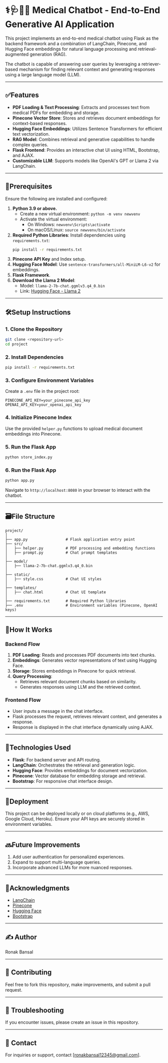 
# ⚕️🩺🥼💉 Medical Chatbot - End-to-End Generative AI Application

This project implements an end-to-end medical chatbot using Flask as the backend framework and a combination of LangChain, Pinecone, and Hugging Face embeddings for natural language processing and retrieval-augmented generation (RAG).

The chatbot is capable of answering user queries by leveraging a retriever-based mechanism for finding relevant context and generating responses using a large language model (LLM).

---

## ✅Features

- **PDF Loading & Text Processing**: Extracts and processes text from medical PDFs for embedding and storage.
- **Pinecone Vector Store**: Stores and retrieves document embeddings for context-based responses.
- **Hugging Face Embeddings**: Utilizes Sentence Transformers for efficient text vectorization.
- **RAG Model**: Combines retrieval and generative capabilities to handle complex queries.
- **Flask Frontend**: Provides an interactive chat UI using HTML, Bootstrap, and AJAX.
- **Customizable LLM**: Supports models like OpenAI's GPT or Llama 2 via LangChain.

---

## 📜Prerequisites

Ensure the following are installed and configured:

1. **Python 3.9 or above.**
   - Create a new virtual environment: `python -m venv newvenv`
   - Activate the virtual environment: 
     - On Windows: `newvenv\Scripts\activate`
     - On macOS/Linux: `source newvenv/bin/activate`
2. **Required Python Libraries**: Install dependencies using `requirements.txt`:
   ```bash
   pip install -r requirements.txt
   ```
3. **Pinecone API Key** and Index setup.
4. **Hugging Face Model**: Use `sentence-transformers/all-MiniLM-L6-v2` for embeddings.
5. **Flask Framework**.
6. **Download the Llama 2 Model**:
   - Model: `llama-2-7b-chat.ggmlv3.q4_0.bin`
   - Link: [Hugging Face - Llama 2](https://huggingface.co/TheBloke/Llama-2-7B-Chat-GGML/tree/main)

---

## 🛠Setup Instructions

### 1. Clone the Repository

```bash
git clone <repository-url>
cd project
```

### 2. Install Dependencies

```bash
pip install -r requirements.txt
```

### 3. Configure Environment Variables

Create a `.env` file in the project root:

```plaintext
PINECONE_API_KEY=your_pinecone_api_key
OPENAI_API_KEY=your_openai_api_key
```

### 4. Initialize Pinecone Index

Use the provided `helper.py` functions to upload medical document embeddings into Pinecone.

### 5. Run the Flask App

```bash
python store_index.py
```

### 6. Run the Flask App

```bash
python app.py
```

Navigate to `http://localhost:8080` in your browser to interact with the chatbot.

---

## 🗃️File Structure

```
project/
│
├── app.py                 # Flask application entry point
├── src/
│   ├── helper.py          # PDF processing and embedding functions
│   ├── prompt.py          # Chat prompt templates
│
├── model/
│   ├── llama-2-7b-chat.ggmlv3.q4_0.bin
│
├── static/
│   ├── style.css          # Chat UI styles
│
├── templates/
│   ├── chat.html          # Chat UI template
│
├── requirements.txt       # Required Python libraries
├── .env                   # Environment variables (Pinecone, OpenAI keys)
```

---

## 🤷How It Works

### Backend Flow

1. **PDF Loading**: Reads and processes PDF documents into text chunks.
2. **Embeddings**: Generates vector representations of text using Hugging Face.
3. **Storage**: Stores embeddings in Pinecone for quick retrieval.
4. **Query Processing**:
   - Retrieves relevant document chunks based on similarity.
   - Generates responses using LLM and the retrieved context.

### Frontend Flow

- User inputs a message in the chat interface.
- Flask processes the request, retrieves relevant context, and generates a response.
- Response is displayed in the chat interface dynamically using AJAX.

---

## 🤖Technologies Used

- **Flask**: For backend server and API routing.
- **LangChain**: Orchestrates the retrieval and generation logic.
- **Hugging Face**: Provides embeddings for document vectorization.
- **Pinecone**: Vector database for embedding storage and retrieval.
- **Bootstrap**: For responsive chat interface design.

---

## 🚚Deployment

This project can be deployed locally or on cloud platforms (e.g., AWS, Google Cloud, Heroku). Ensure your API keys are securely stored in environment variables.

---

## 🔜Future Improvements

1. Add user authentication for personalized experiences.
2. Expand to support multi-language queries.
3. Incorporate advanced LLMs for more nuanced responses.

---

## 🤝Acknowledgments

- [LangChain](https://langchain.com/)
- [Pinecone](https://www.pinecone.io/)
- [Hugging Face](https://huggingface.co/)
- [Bootstrap](https://getbootstrap.com/)

---

## ✍️ Author  
Ronak Bansal

---

## 🙌 Contributing  
Feel free to fork this repository, make improvements, and submit a pull request.  

---

## 🐛 Troubleshooting  
If you encounter issues, please create an issue in this repository.  

---

## 📧 Contact  
For inquiries or support, contact [ronakbansal12345@gmail.com].  

